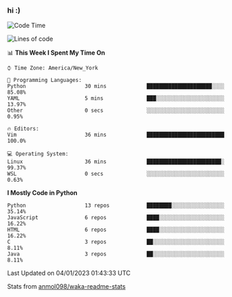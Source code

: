 ### hi :)

<!--START_SECTION:waka-->
![Code Time](http://img.shields.io/badge/Code%20Time-949%20hrs%2030%20mins-blue)

![Lines of code](https://img.shields.io/badge/From%20Hello%20World%20I%27ve%20Written-601%20Thousand%20lines%20of%20code-blue)

📊 **This Week I Spent My Time On** 

```text
⌚︎ Time Zone: America/New_York

💬 Programming Languages: 
Python                   30 mins             █████████████████████░░░░   85.08% 
YAML                     5 mins              ███░░░░░░░░░░░░░░░░░░░░░░   13.97% 
Other                    0 secs              ░░░░░░░░░░░░░░░░░░░░░░░░░   0.95%

🔥 Editors: 
Vim                      36 mins             █████████████████████████   100.0%

💻 Operating System: 
Linux                    36 mins             ████████████████████████░   99.37% 
WSL                      0 secs              ░░░░░░░░░░░░░░░░░░░░░░░░░   0.63%

```

**I Mostly Code in Python** 

```text
Python                   13 repos            ████████░░░░░░░░░░░░░░░░░   35.14% 
JavaScript               6 repos             ████░░░░░░░░░░░░░░░░░░░░░   16.22% 
HTML                     6 repos             ████░░░░░░░░░░░░░░░░░░░░░   16.22% 
C                        3 repos             ██░░░░░░░░░░░░░░░░░░░░░░░   8.11% 
Java                     3 repos             ██░░░░░░░░░░░░░░░░░░░░░░░   8.11%

```



 Last Updated on 04/01/2023 01:43:33 UTC
<!--END_SECTION:waka-->

Stats from [anmol098/waka-readme-stats](https://github.com/anmol098/waka-readme-stats)
